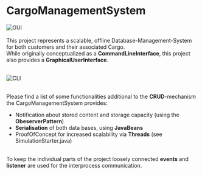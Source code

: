 # CargoManagementSystem

![GUI](https://user-images.githubusercontent.com/65776440/100639274-404cf280-3335-11eb-8126-95c145c72f33.PNG)<br><br>
This project represents a scalable, offline Database-Management-System for both customers and their associated Cargo.<br>
While originally conceptualized as a <b>CommandLineInterface</b>, this project also provides a <b>GraphicalUserInterface</b>.<br><br>

![CLI](https://user-images.githubusercontent.com/65776440/100639340-565ab300-3335-11eb-907f-028da55cf145.PNG)<br><br>

Please find a list of some functionalities additional to the <b>CRUD</b>-mechanism the CargoManagementSystem provides:<br>

* Notification about stored content and storage capacity (using the <b>ObeserverPattern</b>)
* <b>Serialisation</b> of both data bases, using <b>JavaBeans</b>
* ProofOfConcept for increased scalability via <b>Threads</b> (see SimulationStarter.java)
<br>
To keep the individual parts of the project loosely connected <b>events</b> and <b>listener</b> are used for the interprocess communication.
